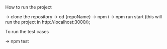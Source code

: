 How to run the project
 
 -> clone the repository
 -> cd {repoName}
 -> npm i
 -> npm run start (this will run the project in http://localhost:3000/);

To run the test cases
  
 -> npm test
 
